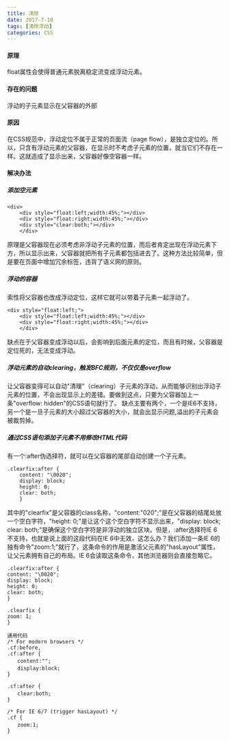 ```yaml
---
title: 清除
date: 2017-7-10
tags: [清除浮动]
categories: CSS
---
```

#### 原理
float属性会使得普通元素脱离稳定流变成浮动元素。
#### 存在的问题
浮动的子元素显示在父容器的外部
#### 原因
在CSS规范中，浮动定位不属于正常的页面流（page flow），是独立定位的。所以，只含有浮动元素的父容器，在显示时不考虑子元素的位置，就当它们不存在一样。这就造成了显示出来，父容器好像空容器一样。
#### 解决办法
##### 添加空元素
   
```
<div>
    <div style="float:left;width:45%;"></div>
    <div style="float:right;width:45%;"></div>
    <div style="clear:both;"></div>
    </div>
```

原理是父容器现在必须考虑非浮动子元素的位置，而后者肯定出现在浮动元素下方，所以显示出来，父容器就把所有子元素都包括进去了。这种方法比较简单，但是要在页面中增加冗余标签，违背了语义网的原则。
##### 浮动的容器
索性将父容器也改成浮动定位，这样它就可以带着子元素一起浮动了。
 
```
<div style="float:left;">
    <div style="float:left;width:45%;"></div>
    <div style="float:right;width:45%;"></div>
    </div>
```

缺点在于父容器变成浮动以后，会影响到后面元素的定位，而且有时候，父容器是定位死的，无法变成浮动。
##### 浮动元素的自动clearing，触发BFC规则，不仅仅是overflow
让父容器变得可以自动"清理"（clearing）子元素的浮动，从而能够识别出浮动子元素的位置，不会出现显示上的差错。要做到这点，只要为父容器加上一条"overflow: hidden"的CSS语句就行了。
缺点主要有两个，一个是IE6不支持，另一个是一旦子元素的大小超过父容器的大小，就会出显示问题,溢出的子元素会被裁剪掉。
##### 通过CSS语句添加子元素不用修改HTML代码
有一个:after伪选择符，就可以在父容器的尾部自动创建一个子元素。
   
```
.clearfix:after {
    content: "\0020";
    display: block;
    height: 0;
    clear: both;
    }
```

其中的"clearfix"是父容器的class名称，"content:"020";"是在父容器的结尾处放一个空白字符，"height: 0;"是让这个这个空白字符不显示出来，"display: block; clear: both;"是确保这个空白字符是非浮动的独立区块。但是，:after选择符IE 6不支持，也就是说上面的这段代码在IE 6中无效，这怎么办？我们添加一条IE 6的独有命令"zoom:1;"就行了，这条命令的作用是激活父元素的"hasLayout"属性，让父元素拥有自己的布局。IE 6会读取这条命令，其他浏览器则会直接忽略它。
```
.clearfix:after {
content: "\0020";
display: block;
height: 0;
clear: both;
}

.clearfix {
zoom: 1;
}

通用代码
/* For modern browsers */
.cf:before,
.cf:after {
　　content:"";
　　display:block;
}

.cf:after {
　　clear:both;
}

/* For IE 6/7 (trigger hasLayout) */
.cf {
　　zoom:1;
}
```
    